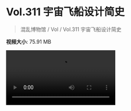 # Vol.311 宇宙飞船设计简史

> 混乱博物馆 / Vol / Vol.311 宇宙飞船设计简史

**视频大小**: 75.91 MB

<div class="video"><video src="https://file.hsyhx.top/video/311.mp4" controls preload>🤔 您的浏览器不支持 video 标签</video></div>
